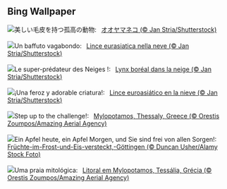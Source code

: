 ## Bing Wallpaper
![](https://www.bing.com/th?id=OHR.LynxSnow_JA-JP2676099304_UHD.jpg&w=1000)美しい毛皮を持つ孤高の動物:&nbsp;&ensp;[オオヤマネコ (© Jan Stria/Shutterstock)](https://www.bing.com/th?id=OHR.LynxSnow_JA-JP2676099304_UHD.jpg)
<br><br/>
![](https://www.bing.com/th?id=OHR.LynxSnow_IT-IT4529092262_UHD.jpg&w=1000)Un baffuto vagabondo:&nbsp;&ensp;[Lince eurasiatica nella neve (© Jan Stria/Shutterstock)](https://www.bing.com/th?id=OHR.LynxSnow_IT-IT4529092262_UHD.jpg)
<br><br/>
![](https://www.bing.com/th?id=OHR.LynxSnow_FR-FR2285365573_UHD.jpg&w=1000)Le super-prédateur des Neiges !:&nbsp;&ensp;[Lynx boréal dans la neige (© Jan Stria/Shutterstock)](https://www.bing.com/th?id=OHR.LynxSnow_FR-FR2285365573_UHD.jpg)
<br><br/>
![](https://www.bing.com/th?id=OHR.LynxSnow_ES-ES0115513442_UHD.jpg&w=1000)¡Una feroz y adorable criatura!:&nbsp;&ensp;[Lince euroasiático en la nieve (© Jan Stria/Shutterstock)](https://www.bing.com/th?id=OHR.LynxSnow_ES-ES0115513442_UHD.jpg)
<br><br/>
![](https://www.bing.com/th?id=OHR.MilopotamosStairs_EN-GB4757752959_UHD.jpg&w=1000)Step up to the challenge!:&nbsp;&ensp;[Mylopotamos, Thessaly, Greece (© Orestis Zoumpos/Amazing Aerial Agency)](https://www.bing.com/th?id=OHR.MilopotamosStairs_EN-GB4757752959_UHD.jpg)
<br><br/>
![](https://www.bing.com/th?id=OHR.OrnamentalAppleTree_DE-DE2719116255_UHD.jpg&w=1000)Ein Apfel heute, ein Apfel Morgen, und Sie sind frei von allen Sorgen!:&nbsp;&ensp;[Früchte-im-Frost-und-Eis-versteckt,-Göttingen (© Duncan Usher/Alamy Stock Foto)](https://www.bing.com/th?id=OHR.OrnamentalAppleTree_DE-DE2719116255_UHD.jpg)
<br><br/>
![](https://www.bing.com/th?id=OHR.MilopotamosStairs_PT-BR2096578395_UHD.jpg&w=1000)Uma praia mitológica:&nbsp;&ensp;[Litoral em Mylopotamos, Tessália, Grécia (© Orestis Zoumpos/Amazing Aerial Agency)](https://www.bing.com/th?id=OHR.MilopotamosStairs_PT-BR2096578395_UHD.jpg)
<br><br/>
